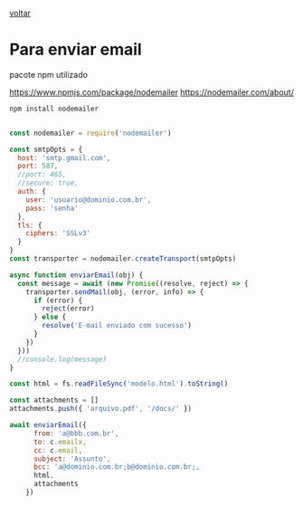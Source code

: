 
<a href="https://github.com/GeeksB15/guia-referencia-js">voltar</a>

# Para enviar email

pacote npm utilizado

https://www.npmjs.com/package/nodemailer
https://nodemailer.com/about/

```sh
npm install nodemailer

```
```js

const nodemailer = require('nodemailer')

const smtpOpts = {
  host: 'smtp.gmail.com',
  port: 587,
  //port: 465,
  //secure: true,
  auth: {
    user: 'usuario@dominio.com.br',
    pass: 'senha'
  },
  tls: {
    ciphers: 'SSLv3'
  }
}
const transporter = nodemailer.createTransport(smtpOpts)

async function enviarEmail(obj) {
  const message = await (new Promise((resolve, reject) => {
    transporter.sendMail(obj, (error, info) => {
      if (error) {
        reject(error)
      } else {
        resolve('E-mail enviado com sucesso')
      }
    })
  }))
  //console.log(message)
}

const html = fs.readFileSync('modelo.html').toString()

const attachments = []
attachments.push({ 'arquivo.pdf', '/docs/' })

await enviarEmail({
      from: 'a@bbb.com.br',
      to: c.emailx, 
      cc: c.email,
      subject: 'Assunto',
      bcc: 'a@dominio.com.br;b@dominio.com.br;,
      html,
      attachments
    })

```
